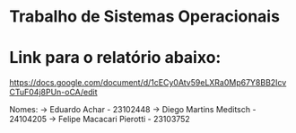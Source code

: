 # Trabalho de Sistemas Operacionais

# Link para o relatório abaixo:

https://docs.google.com/document/d/1cECy0Atv59eLXRa0Mp67Y8BB2IcvCTuF04j8PUn-oCA/edit

Nomes:      -> Eduardo Achar            - 23102448
            -> Diego Martins Meditsch   - 24104205
            -> Felipe Macacari Pierotti - 23103752
